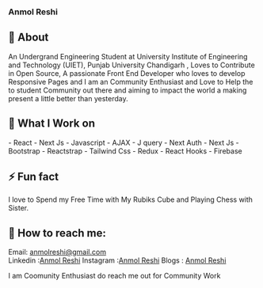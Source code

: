 ### Anmol Reshi 
<!-- <img style="height:100px" src="background.jpg"/> -->
## 🧐 About
An Undergrand Engineering Student at University Institute of Engineering and Technology (UIET), Punjab University Chandigarh , Loves to Contribute in Open Source, A passionate Front End Developer who loves to develop Responsive Pages and I am an Community Enthusiast and Love to Help the to student Community out there and aiming to impact the world a making present a little better than yesterday.
<h2>🌱  What I Work on </br> </h2>
- React 
- Next Js
- Javascript 
- AJAX
- J query
- Next Auth
- Next Js
- Bootstrap 
- Reactstrap
- Tailwind Css
- Redux
- React Hooks
- Firebase
  
  <h2>⚡ Fun fact</h2>
  <span>
  I love to Spend my Free Time with My Rubiks Cube and Playing Chess with Sister.
  </span>
  
<h2>💬 <b>How to reach me:</b> <br></h2>
Email: <a href="mailto:anmolreshi@gmail.com">anmolreshi@gmail.com<br></a>
Linkedin :<a href="https://www.linkedin.com/in/anmolreshi/">Anmol Reshi</a>
Instagram :<a href="https://www.instagram.com/iamanmolreshi_20/">Anmol Reshi</a>
Blogs : <a href="https://medium.com/@anmolreshi">Anmol Reshi</a>

I am Coomunity Enthusiast do reach me out for Community Work
<!--
**Anmolreshi/Anmolreshi** is a ✨ _special_ ✨ repository because its `README.md` (this file) appears on your GitHub profile.

Here are some ideas to get you started:  
- 🔭 I’m currently working on ...
- 🌱 I’m currently learning ...
- 👯 I’m looking to collaborate on ...
- 🤔 I’m looking for help with ...
- 💬 Ask me about ...
- 📫 How to reach me: ...
- 😄 Pronouns: ...
- ⚡ Fun fact: ...
-->

